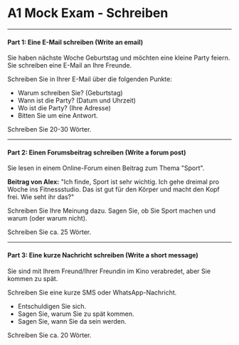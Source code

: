 # A1 Mock Exam - Schreiben

---

#### **Part 1: Eine E-Mail schreiben (Write an email)**

Sie haben nächste Woche Geburtstag und möchten eine kleine Party feiern. Sie schreiben eine E-Mail an Ihre Freunde.

Schreiben Sie in Ihrer E-Mail über die folgenden Punkte:

- Warum schreiben Sie? (Geburtstag)
- Wann ist die Party? (Datum und Uhrzeit)
- Wo ist die Party? (Ihre Adresse)
- Bitten Sie um eine Antwort.

Schreiben Sie 20-30 Wörter.

---

#### **Part 2: Einen Forumsbeitrag schreiben (Write a forum post)**

Sie lesen in einem Online-Forum einen Beitrag zum Thema "Sport".

**Beitrag von Alex:**
"Ich finde, Sport ist sehr wichtig. Ich gehe dreimal pro Woche ins Fitnessstudio. Das ist gut für den Körper und macht den Kopf frei. Wie seht ihr das?"

Schreiben Sie Ihre Meinung dazu. Sagen Sie, ob Sie Sport machen und warum (oder warum nicht).

Schreiben Sie ca. 25 Wörter.

---

#### **Part 3: Eine kurze Nachricht schreiben (Write a short message)**

Sie sind mit Ihrem Freund/Ihrer Freundin im Kino verabredet, aber Sie kommen zu spät.

Schreiben Sie eine kurze SMS oder WhatsApp-Nachricht.

- Entschuldigen Sie sich.
- Sagen Sie, warum Sie zu spät kommen.
- Sagen Sie, wann Sie da sein werden.

Schreiben Sie ca. 20 Wörter.
